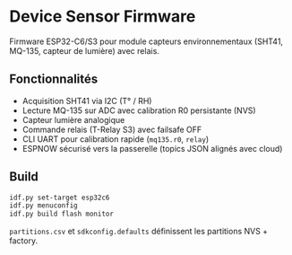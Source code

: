 # Device Sensor Firmware

Firmware ESP32-C6/S3 pour module capteurs environnementaux (SHT41, MQ-135, capteur de lumière) avec relais.

## Fonctionnalités
- Acquisition SHT41 via I2C (T° / RH)
- Lecture MQ-135 sur ADC avec calibration R0 persistante (NVS)
- Capteur lumière analogique
- Commande relais (T-Relay S3) avec failsafe OFF
- CLI UART pour calibration rapide (`mq135.r0`, `relay`)
- ESPNOW sécurisé vers la passerelle (topics JSON alignés avec cloud)

## Build
```bash
idf.py set-target esp32c6
idf.py menuconfig
idf.py build flash monitor
```

`partitions.csv` et `sdkconfig.defaults` définissent les partitions NVS + factory.
